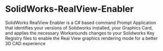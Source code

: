 # SolidWorks-RealView-Enabler

SolidWorks RealView Enabler is a C# based command Prompt Application that identifies your versions of Solidworks installed, your Graphics Card,
and applies the necessary Workarounds changes to your Solidworks Key Registry files to enable the Real View graphics rendering mode 
for a better 3D CAD experience
